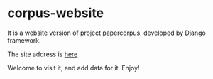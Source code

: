 # corpus-website
It is a website version of project papercorpus, developed by Django framework.

The site address is [here](paperweekly.club)

Welcome to visit it, and add data for it. Enjoy!
